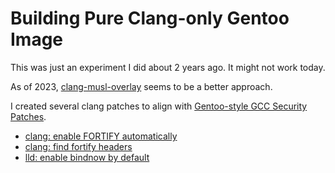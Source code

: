 # Building Pure Clang-only Gentoo Image

This was just an experiment I did about 2 years ago. It might not work today.

As of 2023, ﻿[clang-musl-overlay](https://github.com/clang-musl-overlay/clang-musl-overlay) seems to be a better approach.

I created several clang patches to align with [Gentoo-style GCC Security Patches](https://gitweb.gentoo.org/proj/gcc-patches.git).

 * [clang: enable FORTIFY automatically](portage/patches/sys-devel/clang/enable-FORTIFY-by-default.patch)
 * [clang: find fortify headers](portage/patches/sys-devel/clang/apply-musl-FORTIFY.patch)
 * [lld: enable bindnow by default](portage/patches/sys-devel/lld/enable-bindnow-by-default.patch)
